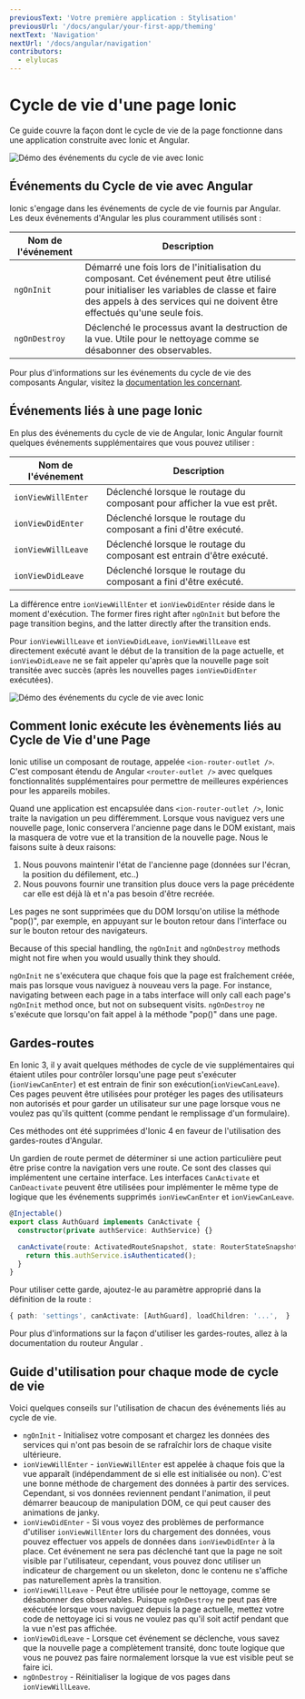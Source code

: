 ```yaml
---
previousText: 'Votre première application : Stylisation'
previousUrl: '/docs/angular/your-first-app/theming'
nextText: 'Navigation'
nextUrl: '/docs/angular/navigation'
contributors:
  - elylucas
---
```


# Cycle de vie d'une page Ionic

Ce guide couvre la façon dont le cycle de vie de la page fonctionne dans une application construite avec Ionic et Angular.

![Démo des événements du cycle de vie avec Ionic](/docs/assets/img/guides/lifecycle/ioniclifecycle.png)

## Événements du Cycle de vie avec Angular

Ionic s'engage dans les événements de cycle de vie fournis par Angular. Les deux événements d'Angular les plus couramment utilisés sont :

| Nom de l'événement | Description                                                                                                                                                                                                          |
| ------------------ | -------------------------------------------------------------------------------------------------------------------------------------------------------------------------------------------------------------------- |
| `ngOnInit`         | Démarré une fois lors de l'initialisation du composant. Cet événement peut être utilisé pour initialiser les variables de classe et faire des appels à des services qui ne doivent être effectués qu'une seule fois. |
| `ngOnDestroy`      | Déclenché le processus avant la destruction de la vue. Utile pour le nettoyage comme se désabonner des observables.                                                                                                  |


Pour plus d'informations sur les événements du cycle de vie des composants Angular, visitez la [documentation les concernant](https://angular.io/guide/lifecycle-hooks).

## Événements liés à une page Ionic

En plus des événements du cycle de vie de Angular, Ionic Angular fournit quelques événements supplémentaires que vous pouvez utiliser :

| Nom de l'événement | Description                                                              |
| ------------------ | ------------------------------------------------------------------------ |
| `ionViewWillEnter` | Déclenché lorsque le routage du composant pour afficher la vue est prêt. |
| `ionViewDidEnter`  | Déclenché lorsque le routage du composant a fini d'être exécuté.         |
| `ionViewWillLeave` | Déclenché lorsque le routage du composant est entrain d'être exécuté.    |
| `ionViewDidLeave`  | Déclenché lorsque le routage du composant a fini d'être exécuté.         |


La différence entre `ionViewWillEnter` et `ionViewDidEnter` réside dans le moment d'exécution. The former fires right after `ngOnInit` but before the page transition begins, and the latter directly after the transition ends.

Pour `ionViewWillLeave` et `ionViewDidLeave`, `ionViewWillLeave` est directement exécuté avant le début de la transition de la page actuelle, et `ionViewDidLeave` ne se fait appeler qu'après que la nouvelle page soit transitée avec succès (après les nouvelles pages `ionViewDidEnter` exécutées).

![Démo des événements du cycle de vie avec Ionic](/docs/assets/img/guides/lifecycle/ioniclifecycle.gif)

## Comment Ionic exécute les évènements liés au Cycle de Vie d'une Page

Ionic utilise un composant de routage, appelée `<ion-router-outlet />`. C'est composant étendu de Angular `<router-outlet />` avec quelques fonctionnalités supplémentaires pour permettre de meilleures expériences pour les appareils mobiles.

Quand une application est encapsulée dans `<ion-router-outlet />`, Ionic traite la navigation un peu différemment. Lorsque vous naviguez vers une nouvelle page, Ionic conservera l'ancienne page dans le DOM existant, mais la masquera de votre vue et la transition de la nouvelle page. Nous le faisons suite à deux raisons:

1) Nous pouvons maintenir l'état de l'ancienne page (données sur l'écran, la position du défilement, etc..)  
2) Nous pouvons fournir une transition plus douce vers la page précédente car elle est déjà là et n'a pas besoin d'être recréée.

Les pages ne sont supprimées que du DOM lorsqu'on utilise la méthode "pop()", par exemple, en appuyant sur le bouton retour dans l'interface ou sur le bouton retour des navigateurs.

Because of this special handling, the `ngOnInit` and `ngOnDestroy` methods might not fire when you would usually think they should.

`ngOnInit` ne s'exécutera que chaque fois que la page est fraîchement créée, mais pas lorsque vous naviguez à nouveau vers la page. For instance, navigating between each page in a tabs interface will only call each page's `ngOnInit` method once, but not on subsequent visits. `ngOnDestroy` ne s'exécute que lorsqu'on fait appel à la méthode "pop()" dans une page.

## Gardes-routes

En Ionic 3, il y avait quelques méthodes de cycle de vie supplémentaires qui étaient utiles pour contrôler lorsqu'une page peut s'exécuter (`ionViewCanEnter`) et est entrain de finir son exécution(`ionViewCanLeave`). Ces pages peuvent être utilisées pour protéger les pages des utilisateurs non autorisés et pour garder un utilisateur sur une page lorsque vous ne voulez pas qu'ils quittent (comme pendant le remplissage d'un formulaire).

Ces méthodes ont été supprimées d'Ionic 4 en faveur de l'utilisation des gardes-routes d'Angular.

Un gardien de route permet de déterminer si une action particulière peut être prise contre la navigation vers une route. Ce sont des classes qui implémentent une certaine interface. Les interfaces `CanActivate` et ` CanDeactivate ` peuvent être utilisées pour implémenter le même type de logique que les événements supprimés `ionViewCanEnter` et `ionViewCanLeave`.

```typescript
@Injectable()
export class AuthGuard implements CanActivate {
  constructor(private authService: AuthService) {}

  canActivate(route: ActivatedRouteSnapshot, state: RouterStateSnapshot) {
    return this.authService.isAuthenticated();
  }
}
```

Pour utiliser cette garde, ajoutez-le au paramètre approprié dans la définition de la route :

```typescript
{ path: 'settings', canActivate: [AuthGuard], loadChildren: '...',  }
```

Pour plus d'informations sur la façon d'utiliser les gardes-routes, allez à la documentation du routeur Angular [](https://angular.io/guide/router).

## Guide d'utilisation pour chaque mode de cycle de vie

Voici quelques conseils sur l'utilisation de chacun des événements liés au cycle de vie.

- `ngOnInit` - Initialisez votre composant et chargez les données des services qui n'ont pas besoin de se rafraîchir lors de chaque visite ultérieure.
- `ionViewWillEnter` - `ionViewWillEnter` est appelée à chaque fois que la vue apparaît (indépendamment de si elle est initialisée ou non). C'est une bonne méthode de chargement des données à partir des services. Cependant, si vos données reviennent pendant l'animation, il peut démarrer beaucoup de manipulation DOM, ce qui peut causer des animations de janky.
- `ionViewDidEnter` - Si vous voyez des problèmes de performance d'utiliser `ionViewWillEnter` lors du chargement des données, vous pouvez effectuer vos appels de données dans `ionViewDidEnter` à la place. Cet événement ne sera pas déclenché tant que la page ne soit visible par l'utilisateur, cependant, vous pouvez donc utiliser un indicateur de chargement ou un skeleton, donc le contenu ne s'affiche pas naturellement après la transition.
- `ionViewWillLeave` - Peut être utilisée pour le nettoyage, comme se désabonner des observables. Puisque `ngOnDestroy` ne peut pas être exécutée lorsque vous naviguez depuis la page actuelle, mettez votre code de nettoyage ici si vous ne voulez pas qu'il soit actif pendant que la vue n'est pas affichée.
- `ionViewDidLeave` - Lorsque cet événement se déclenche, vous savez que la nouvelle page a complètement transité, donc toute logique que vous ne pouvez pas faire normalement lorsque la vue est visible peut se faire ici.
- `ngOnDestroy` - Réinitialiser la logique de vos pages dans `ionViewWillLeave`.